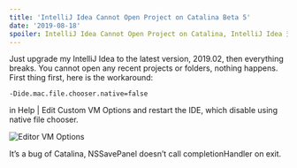 ```yaml
---
title: 'IntelliJ Idea Cannot Open Project on Catalina Beta 5'
date: '2019-08-18'
spoiler: IntelliJ Idea Cannot Open Project on Catalina, IntelliJ Idea 无法在 Catalina Beta 5 上打开项目
---
```


Just upgrade my IntelliJ Idea to the latest version, 2019.02, then everything breaks.
You cannot open any recent projects or folders, nothing happens.
First thing first, here is the workaround:

```
-Dide.mac.file.chooser.native=false
```

in Help | Edit Custom VM Options and restart the IDE, which disable using native file chooser.

![Editor VM Options](https://miro.medium.com/max/1400/1*7cfCco8bbueYVkQ6BuUbHg.png)

It’s a bug of Catalina, NSSavePanel doesn’t call completionHandler on exit.
